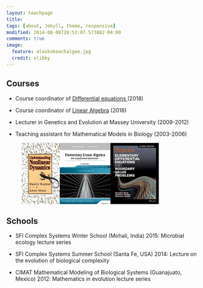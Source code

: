 ```yaml
---
layout: teachpage
title: 
tags: [about, Jekyll, theme, responsive]
modified: 2014-08-08T20:53:07.573882-04:00
comments: true
image:
  feature: alaskabeachalgae.jpg
  credit: elibby
---
```



## Courses
* Course coordinator of <a href="http://www.umu.se/sok/sok-kursplan/kursplan?code=20145"> Differential equations </a> (2018)

* Course coordinator of [Linear Algebra](http://www.umu.se/sok/sok-kursplan/kursplan?code=17904) (2018)

* Lecturer in Genetics and Evolution at Massey University (2009-2012)

* Teaching assistant for Mathematical Models in Biology (2003-2006)

	
	


<figure><a href="/images/GlassBook.jpg"><img src="/images/GlassBook.jpg" width="100"></a><a href="/images/book_lin_alg.jpg"><img src="/images/book_lin_alg.jpg" width="133"></a><a href="/images/book_diffeq.jpg"><img src="/images/book_diffeq.jpg" width="127"></a></figure>


## Schools
* SFI Complex Systems Winter School (Mohali, India) 2015: Microbial ecology lecture series

* SFI Complex Systems Summer School (Santa Fe, USA) 2014: Lecture on the evolution of biological complexity

* CIMAT Mathematical Modeling of Biological Systems (Guanajuato, Mexico) 2012: Mathematics in evolution lecture series








